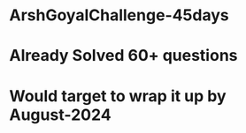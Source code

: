 # ArshGoyalChallenge-45days
# Already Solved 60+ questions
# Would target to wrap it up by August-2024
